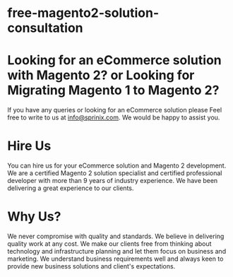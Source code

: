 # free-magento2-solution-consultation
# Looking for an eCommerce solution with Magento 2? or Looking for Migrating Magento 1 to Magento 2?
If you have any queries or looking for an eCommerce solution please Feel free to write to us at info@sprinix.com. We would be happy to assist you.

# Hire Us
You can hire us for your eCommerce solution and Magento 2 development. We are a certified Magento 2 solution specialist and certified professional developer with more than 9 years of industry experience.
We have been delivering a great experience to our clients.

# Why Us?
We never compromise with quality and standards. We believe in delivering quality work at any cost. We make our clients free from thinking about technology and infrastructure planning and let them focus on business and marketing.
We understand business requirements well and always keen to provide new business solutions and client's expectations.
